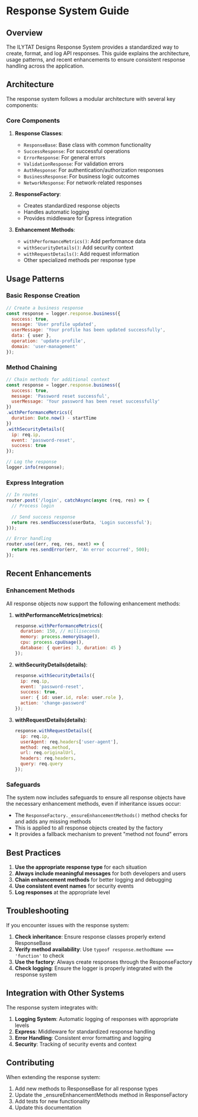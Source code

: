 # Response System Guide

## Overview

The ILYTAT Designs Response System provides a standardized way to create, format, and log API responses. This guide explains the architecture, usage patterns, and recent enhancements to ensure consistent response handling across the application.

## Architecture

The response system follows a modular architecture with several key components:

### Core Components

1. **Response Classes**:
   - `ResponseBase`: Base class with common functionality
   - `SuccessResponse`: For successful operations
   - `ErrorResponse`: For general errors
   - `ValidationResponse`: For validation errors
   - `AuthResponse`: For authentication/authorization responses
   - `BusinessResponse`: For business logic outcomes
   - `NetworkResponse`: For network-related responses

2. **ResponseFactory**:
   - Creates standardized response objects
   - Handles automatic logging
   - Provides middleware for Express integration

3. **Enhancement Methods**:
   - `withPerformanceMetrics()`: Add performance data
   - `withSecurityDetails()`: Add security context
   - `withRequestDetails()`: Add request information
   - Other specialized methods per response type

## Usage Patterns

### Basic Response Creation

```javascript
// Create a business response
const response = logger.response.business({
  success: true,
  message: 'User profile updated',
  userMessage: 'Your profile has been updated successfully',
  data: { user },
  operation: 'update-profile',
  domain: 'user-management'
});
```

### Method Chaining

```javascript
// Chain methods for additional context
const response = logger.response.business({
  success: true,
  message: 'Password reset successful',
  userMessage: 'Your password has been reset successfully'
})
.withPerformanceMetrics({
  duration: Date.now() - startTime
})
.withSecurityDetails({
  ip: req.ip,
  event: 'password-reset',
  success: true
});

// Log the response
logger.info(response);
```

### Express Integration

```javascript
// In routes
router.post('/login', catchAsync(async (req, res) => {
  // Process login
  
  // Send success response
  return res.sendSuccess(userData, 'Login successful');
}));

// Error handling
router.use((err, req, res, next) => {
  return res.sendError(err, 'An error occurred', 500);
});
```

## Recent Enhancements

### Enhancement Methods

All response objects now support the following enhancement methods:

1. **withPerformanceMetrics(metrics)**:
   ```javascript
   response.withPerformanceMetrics({
     duration: 150, // milliseconds
     memory: process.memoryUsage(),
     cpu: process.cpuUsage(),
     database: { queries: 3, duration: 45 }
   });
   ```

2. **withSecurityDetails(details)**:
   ```javascript
   response.withSecurityDetails({
     ip: req.ip,
     event: 'password-reset',
     success: true,
     user: { id: user.id, role: user.role },
     action: 'change-password'
   });
   ```

3. **withRequestDetails(details)**:
   ```javascript
   response.withRequestDetails({
     ip: req.ip,
     userAgent: req.headers['user-agent'],
     method: req.method,
     url: req.originalUrl,
     headers: req.headers,
     query: req.query
   });
   ```

### Safeguards

The system now includes safeguards to ensure all response objects have the necessary enhancement methods, even if inheritance issues occur:

- The `ResponseFactory._ensureEnhancementMethods()` method checks for and adds any missing methods
- This is applied to all response objects created by the factory
- It provides a fallback mechanism to prevent "method not found" errors

## Best Practices

1. **Use the appropriate response type** for each situation
2. **Always include meaningful messages** for both developers and users
3. **Chain enhancement methods** for better logging and debugging
4. **Use consistent event names** for security events
5. **Log responses** at the appropriate level

## Troubleshooting

If you encounter issues with the response system:

1. **Check inheritance**: Ensure response classes properly extend ResponseBase
2. **Verify method availability**: Use `typeof response.methodName === 'function'` to check
3. **Use the factory**: Always create responses through the ResponseFactory
4. **Check logging**: Ensure the logger is properly integrated with the response system

## Integration with Other Systems

The response system integrates with:

1. **Logging System**: Automatic logging of responses with appropriate levels
2. **Express**: Middleware for standardized response handling
3. **Error Handling**: Consistent error formatting and logging
4. **Security**: Tracking of security events and context

## Contributing

When extending the response system:

1. Add new methods to ResponseBase for all response types
2. Update the _ensureEnhancementMethods method in ResponseFactory
3. Add tests for new functionality
4. Update this documentation
